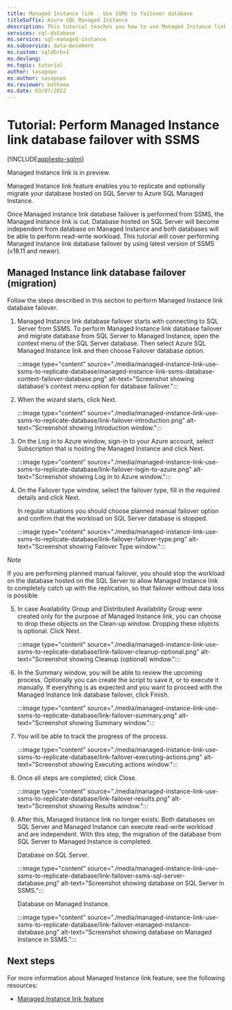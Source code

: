 ```yaml
---
title: Managed Instance link - Use SSMS to failover database 
titleSuffix: Azure SQL Managed Instance
description: This tutorial teaches you how to use Managed Instance link and SSMS to failover database from SQL Server to Azure SQL Managed Instance.
services: sql-database
ms.service: sql-managed-instance
ms.subservice: data-movement
ms.custom: sqldbrb=1
ms.devlang: 
ms.topic: tutorial
author: sasapopo
ms.author: sasapopo
ms.reviewer: mathoma
ms.date: 03/07/2022
---
```

# Tutorial: Perform Managed Instance link database failover with SSMS

[!INCLUDE[appliesto-sqlmi](../includes/appliesto-sqlmi.md)]

Managed Instance link is in preview.

Managed Instance link feature enables you to replicate and optionally migrate your database hosted on SQL Server to Azure SQL Managed Instance.

Once Managed Instance link database failover is performed from SSMS, the Managed Instance link is cut. Database hosted on SQL Server will become independent from database on Managed Instance and both databases will be able to perform read-write workload. This tutorial will cover performing Managed Instance link database failover by using latest version of SSMS (v18.11 and newer).

## Managed Instance link database failover (migration)

Follow the steps described in this section to perform Managed Instance link database failover.

1. Managed Instance link database failover starts with connecting to SQL Server from SSMS.
    To perform Managed Instance link database failover and migrate database from SQL Server to Managed Instance, open the context menu of the SQL Server database. Then select Azure SQL Managed Instance link and then choose Failover database option.

    :::image type="content" source="./media/managed-instance-link-use-ssms-to-replicate-database/managed-instance-link-ssms-database-context-failover-database.png" alt-text="Screenshot showing database's context menu option for database failover.":::

2. When the wizard starts, click Next. 

    :::image type="content" source="./media/managed-instance-link-use-ssms-to-replicate-database/link-failover-introduction.png" alt-text="Screenshot showing Introduction window.":::

3. On the Log in to Azure window, sign-in to your Azure account, select Subscription that is hosting the Managed Instance and click Next.

    :::image type="content" source="./media/managed-instance-link-use-ssms-to-replicate-database/link-failover-login-to-azure.png" alt-text="Screenshot showing Log in to Azure window.":::

4. On the Failover type window, select the failover type, fill in the required details and click Next.

    In regular situations you should choose planned manual failover option and confirm that the workload on SQL Server database is stopped.

    :::image type="content" source="./media/managed-instance-link-use-ssms-to-replicate-database/link-failover-failover-type.png" alt-text="Screenshot showing Failover Type window.":::

> [!NOTE]
> If you are performing planned manual failover, you should stop the workload on the database hosted on the SQL Server to allow Managed Instance link to completely catch up with the replication, so that failover without data loss is possible.

5. In case Availability Group and Distributed Availability Group were created only for the purpose of Managed Instance link, you can choose to drop these objects on the Clean-up window. Dropping these objects is optional. Click Next.

    :::image type="content" source="./media/managed-instance-link-use-ssms-to-replicate-database/link-failover-cleanup-optional.png" alt-text="Screenshot showing Cleanup (optional) window.":::

6. In the Summary window, you will be able to review the upcoming process. Optionally you can create the script to save it, or to execute it manually. If everything is as expected and you want to proceed with the Managed Instance link database failover, click Finish.

    :::image type="content" source="./media/managed-instance-link-use-ssms-to-replicate-database/link-failover-summary.png" alt-text="Screenshot showing Summary window.":::

7. You will be able to track the progress of the process.

    :::image type="content" source="./media/managed-instance-link-use-ssms-to-replicate-database/link-failover-executing-actions.png" alt-text="Screenshot showing Executing actions window.":::

8. Once all steps are completed, click Close.

    :::image type="content" source="./media/managed-instance-link-use-ssms-to-replicate-database/link-failover-results.png" alt-text="Screenshot showing Results window.":::

9. After this, Managed Instance link no longer exists. Both databases on SQL Server and Managed Instance can execute read-write workload and are independent. 
    With this step, the migration of the database from SQL Server to Managed Instance is completed.

    Database on SQL Server.

    :::image type="content" source="./media/managed-instance-link-use-ssms-to-replicate-database/link-failover-ssms-sql-server-database.png" alt-text="Screenshot showing database on SQL Server in SSMS.":::

    Database on Managed Instance.

    :::image type="content" source="./media/managed-instance-link-use-ssms-to-replicate-database/link-failover-managed-instance-database.png" alt-text="Screenshot showing database on Managed Instance in SSMS.":::

## Next steps

For more information about Managed Instance link feature, see the following resources:

- [Managed Instance link feature](./link-feature.md)